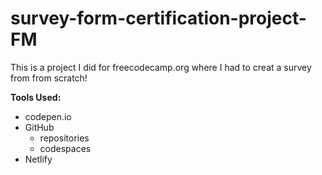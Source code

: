 # survey-form-certification-project-FM
This is a project I did for freecodecamp.org where I had to creat a survey from from scratch!

**Tools Used:**
* codepen.io
* GitHub
    * repositories
    * codespaces
* Netlify